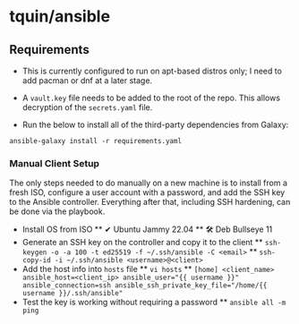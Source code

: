 # tquin/ansible

## Requirements

* This is currently configured to run on apt-based distros only; I need to add pacman or dnf at a later stage.

* A `vault.key` file needs to be added to the root of the repo. This allows decryption of the `secrets.yaml` file.

* Run the below to install all of the third-party dependencies from Galaxy:
```
ansible-galaxy install -r requirements.yaml
```

### Manual Client Setup

The only steps needed to do manually on a new machine is to install from a fresh ISO, configure a user account with a password, and add the SSH key to the Ansible controller. Everything after that, including SSH hardening, can be done via the playbook.

* Install OS from ISO
** ✔ Ubuntu Jammy 22.04
** 🛠 Deb Bullseye 11
* Generate an SSH key on the controller and copy it to the client
** `ssh-keygen -o -a 100 -t ed25519 -f ~/.ssh/ansible -C <email>`
** `ssh-copy-id -i ~/.ssh/ansible <username>@<client>`
* Add the host info into `hosts` file
** `vi hosts`
** `[home]
<client_name> ansible_host=<client_ip> ansible_user="{{ username }}" ansible_connection=ssh ansible_ssh_private_key_file="/home/{{ username }}/.ssh/ansible"`
* Test the key is working without requiring a password
** `ansible all -m ping`